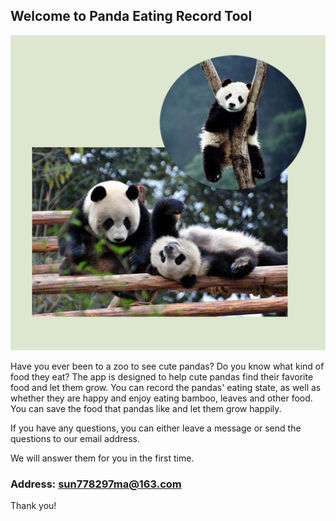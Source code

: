 ## Welcome to Panda Eating Record Tool

![Image](icon-1024.png)

Have you ever been to a zoo to see cute pandas? Do you know what kind of food they eat? The app is designed to help cute pandas find their favorite food and let them grow. You can record the pandas' eating state, as well as whether they are happy and enjoy eating bamboo, leaves and other food. You can save the food that pandas like and let them grow happily.



If you have any questions, you can either leave a message or send the questions to our email address.

We will answer them for you in the first time.

### Address: sun778297ma@163.com

Thank you!

